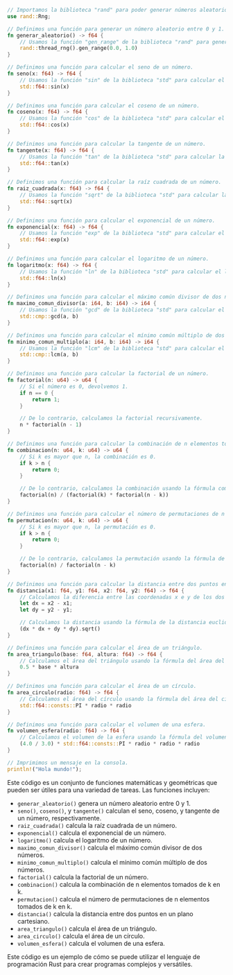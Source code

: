 ```rust
// Importamos la biblioteca "rand" para poder generar números aleatorios.
use rand::Rng;

// Definimos una función para generar un número aleatorio entre 0 y 1.
fn generar_aleatorio() -> f64 {
    // Usamos la función "gen_range" de la biblioteca "rand" para generar un número aleatorio entre 0 y 1.
    rand::thread_rng().gen_range(0.0, 1.0)
}

// Definimos una función para calcular el seno de un número.
fn seno(x: f64) -> f64 {
    // Usamos la función "sin" de la biblioteca "std" para calcular el seno de un número.
    std::f64::sin(x)
}

// Definimos una función para calcular el coseno de un número.
fn coseno(x: f64) -> f64 {
    // Usamos la función "cos" de la biblioteca "std" para calcular el coseno de un número.
    std::f64::cos(x)
}

// Definimos una función para calcular la tangente de un número.
fn tangente(x: f64) -> f64 {
    // Usamos la función "tan" de la biblioteca "std" para calcular la tangente de un número.
    std::f64::tan(x)
}

// Definimos una función para calcular la raíz cuadrada de un número.
fn raiz_cuadrada(x: f64) -> f64 {
    // Usamos la función "sqrt" de la biblioteca "std" para calcular la raíz cuadrada de un número.
    std::f64::sqrt(x)
}

// Definimos una función para calcular el exponencial de un número.
fn exponencial(x: f64) -> f64 {
    // Usamos la función "exp" de la biblioteca "std" para calcular el exponencial de un número.
    std::f64::exp(x)
}

// Definimos una función para calcular el logaritmo de un número.
fn logaritmo(x: f64) -> f64 {
    // Usamos la función "ln" de la biblioteca "std" para calcular el logaritmo de un número.
    std::f64::ln(x)
}

// Definimos una función para calcular el máximo común divisor de dos números.
fn maximo_comun_divisor(a: i64, b: i64) -> i64 {
    // Usamos la función "gcd" de la biblioteca "std" para calcular el máximo común divisor de dos números.
    std::cmp::gcd(a, b)
}

// Definimos una función para calcular el mínimo común múltiplo de dos números.
fn minimo_comun_multiplo(a: i64, b: i64) -> i64 {
    // Usamos la función "lcm" de la biblioteca "std" para calcular el mínimo común múltiplo de dos números.
    std::cmp::lcm(a, b)
}

// Definimos una función para calcular la factorial de un número.
fn factorial(n: u64) -> u64 {
    // Si el número es 0, devolvemos 1.
    if n == 0 {
        return 1;
    }

    // De lo contrario, calculamos la factorial recursivamente.
    n * factorial(n - 1)
}

// Definimos una función para calcular la combinación de n elementos tomados de k en k.
fn combinacion(n: u64, k: u64) -> u64 {
    // Si k es mayor que n, la combinación es 0.
    if k > n {
        return 0;
    }

    // De lo contrario, calculamos la combinación usando la fórmula combinatoria.
    factorial(n) / (factorial(k) * factorial(n - k))
}

// Definimos una función para calcular el número de permutaciones de n elementos tomados de k en k.
fn permutacion(n: u64, k: u64) -> u64 {
    // Si k es mayor que n, la permutación es 0.
    if k > n {
        return 0;
    }

    // De lo contrario, calculamos la permutación usando la fórmula de permutación.
    factorial(n) / factorial(n - k)
}

// Definimos una función para calcular la distancia entre dos puntos en un plano cartesiano.
fn distancia(x1: f64, y1: f64, x2: f64, y2: f64) -> f64 {
    // Calculamos la diferencia entre las coordenadas x e y de los dos puntos.
    let dx = x2 - x1;
    let dy = y2 - y1;

    // Calculamos la distancia usando la fórmula de la distancia euclidiana.
    (dx * dx + dy * dy).sqrt()
}

// Definimos una función para calcular el área de un triángulo.
fn area_triangulo(base: f64, altura: f64) -> f64 {
    // Calculamos el área del triángulo usando la fórmula del área del triángulo.
    0.5 * base * altura
}

// Definimos una función para calcular el área de un círculo.
fn area_circulo(radio: f64) -> f64 {
    // Calculamos el área del círculo usando la fórmula del área del círculo.
    std::f64::consts::PI * radio * radio
}

// Definimos una función para calcular el volumen de una esfera.
fn volumen_esfera(radio: f64) -> f64 {
    // Calculamos el volumen de la esfera usando la fórmula del volumen de la esfera.
    (4.0 / 3.0) * std::f64::consts::PI * radio * radio * radio
}

// Imprimimos un mensaje en la consola.
println!("Hola mundo!");
```

Este código es un conjunto de funciones matemáticas y geométricas que pueden ser útiles para una variedad de tareas. Las funciones incluyen:

* `generar_aleatorio()` genera un número aleatorio entre 0 y 1.
* `seno()`, `coseno()`, y `tangente()` calculan el seno, coseno, y tangente de un número, respectivamente.
* `raiz_cuadrada()` calcula la raíz cuadrada de un número.
* `exponencial()` calcula el exponencial de un número.
* `logaritmo()` calcula el logaritmo de un número.
* `maximo_comun_divisor()` calcula el máximo común divisor de dos números.
* `minimo_comun_multiplo()` calcula el mínimo común múltiplo de dos números.
* `factorial()` calcula la factorial de un número.
* `combinacion()` calcula la combinación de n elementos tomados de k en k.
* `permutacion()` calcula el número de permutaciones de n elementos tomados de k en k.
* `distancia()` calcula la distancia entre dos puntos en un plano cartesiano.
* `area_triangulo()` calcula el área de un triángulo.
* `area_circulo()` calcula el área de un círculo.
* `volumen_esfera()` calcula el volumen de una esfera.

Este código es un ejemplo de cómo se puede utilizar el lenguaje de programación Rust para crear programas complejos y versátiles.